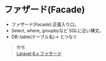# ファザード(Facade)  
* ファザード(Facade):正面入り口。  
* Select, where, groupbyなど SQLに近い構文。
* DB::table(テーブル名)-> とつなぐ   
> 参考  
[Laravel 6.x ファサード](https://readouble.com/laravel/6.x/ja/facades.html?header=%25E3%2583%2595%25E3%2582%25A1%25E3%2582%25B5%25E3%2583%25BC%25E3%2583%2589%25E3%2581%25AE%25E4%25BB%2595%25E7%25B5%2584%25E3%2581%25BF)  
